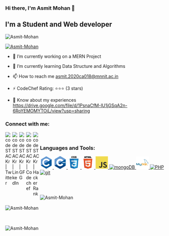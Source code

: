 ### Hi there, I'm Asmit Mohan 👋

## I'm a Student and Web developer

<p align="left"> <img src="https://komarev.com/ghpvc/?username=Asmit-Mohan&label=Profile%20views&color=0e75b6&style=flat" alt="Asmit-Mohan" /> </p>

<p align="left"> <a href="https://github.com/ryo-ma/github-profile-trophy"><img src="https://github-profile-trophy.vercel.app/?username=Asmit-Mohan" alt="Asmit-Mohan" /></a> </p>

 - 🔭 I’m currently working on a MERN Project

 - 🌱 I’m currently learning Data Structure and Algorithms

 - 📫 How to reach me asmit.2020ca018@mnnit.ac.in

 - ⚡ CodeChef Rating: ⭐⭐⭐ (3 stars)

 - 📄 Know about my experiences https://drive.google.com/file/d/1PsnaCfM-lU1jGSqA2n-6RoYEMOMYTOjL/view?usp=sharing

### Connect with me:

[<img align="left" alt="codeSTACKr | Twitter" width="22px" src="https://cdn.jsdelivr.net/npm/simple-icons@v3/icons/twitter.svg" />][twitter]
[<img align="left" alt="codeSTACKr | LinkedIn" width="22px" src="https://cdn.jsdelivr.net/npm/simple-icons@v3/icons/linkedin.svg" />][linkedin]
[<img align="left" alt="codeSTACKr | GFG" width="22px" src="https://cdn.jsdelivr.net/npm/simple-icons@3.0.1/icons/geeksforgeeks.svg" />][GFG]
[<img align="left" alt="codeSTACKr | Codechef" width="22px" src="https://cdn.jsdelivr.net/npm/simple-icons@3.1.0/icons/codechef.svg" />][Codechef]
[<img align="left" alt="codeSTACKr | HackerRank" width="22px" src="https://cdn.jsdelivr.net/npm/simple-icons@3.0.1/icons/hackerrank.svg" />][HackerRank]

<br />

### Languages and Tools:

<p align="left"> 
<a href="#" target="_blank"> 
<img src="https://raw.githubusercontent.com/devicons/devicon/master/icons/c/c-original.svg" alt="c" width="40" height="40"/> 
</a> 
 
<a href="#" target="_blank"> 
<img src="https://raw.githubusercontent.com/devicons/devicon/master/icons/cplusplus/cplusplus-original.svg" alt="cplusplus" width="40" height="40"/> 
</a>
 
 <a href="#" target="_blank">
 <img src="https://raw.githubusercontent.com/devicons/devicon/master/icons/css3/css3-original-wordmark.svg" alt="css3" width="40" height="40"/> 
 </a> 
 
<a href="#" target="_blank"> 
<img src="https://raw.githubusercontent.com/devicons/devicon/master/icons/html5/html5-original-wordmark.svg" alt="html5" width="40" height="40"/> 
</a> 
 
 <a href="#" target="_blank">
 <img src="https://raw.githubusercontent.com/devicons/devicon/master/icons/javascript/javascript-original.svg" alt="javascript" width="40" height="40"/>
 </a>
 
 <a href="#" target="_blank">
 <img src="https://1000logos.net/wp-content/uploads/2020/08/MongoDB-Emblem-500x313.jpg" alt="mongoDB" width="50" height="45"/>
 </a>
 
<a href="#" target="_blank">
<img src="https://raw.githubusercontent.com/devicons/devicon/master/icons/mysql/mysql-original-wordmark.svg" alt="mysql" width="40" height="40"/>
</a>
 
<a href="#" target="_blank">
<img src="https://upload.wikimedia.org/wikipedia/commons/thumb/2/27/PHP-logo.svg/2560px-PHP-logo.svg.png" alt="PHP" width="40" height="40"/>
</a>
 
 <a href="#" target="_blank">
 <img src="https://www.vectorlogo.zone/logos/git-scm/git-scm-icon.svg" alt="git" width="40" height="40"/>
 </a>
 
</p>
<br />
<br />

<p>
<img align="left" src="https://github-readme-stats.vercel.app/api/top-langs?username=Asmit-Mohan&show_icons=true&locale=en&layout=compact" alt="Asmit-Mohan" />
</p>

<br />

<p>
<img align="center" src="https://github-readme-stats.vercel.app/api?username=Asmit-Mohan&show_icons=true&locale=en" alt="Asmit-Mohan" />
</p>

<br />

<p><img align="center" src="https://github-readme-streak-stats.herokuapp.com/?user=Asmit-Mohan&" alt="Asmit-Mohan" /></p>

[twitter]: https://twitter.com/Asmit_2000
[linkedin]: https://www.linkedin.com/in/asmit-mohan-726230215/
[GFG]: https://auth.geeksforgeeks.org/user/asmit2020ca018/practice/
[Codechef]: https://www.codechef.com/users/asmit_123
[HackerRank]: https://www.hackerrank.com/asmitmurari
